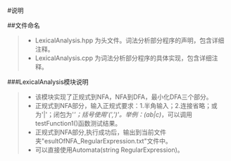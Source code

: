 #说明

##文件命名
>- LexicalAnalysis.hpp 为头文件。词法分析部分程序的声明，包含详细注释。
>- LexicalAnalysis.cpp 为词法分析部分程序的具体实现，包含详细注释。

###LexicalAnalysis模块说明
>- 该模块实现了正规式到NFA，NFA到DFA，最小化DFA三个部分。
>- 正规式到NFA部分，输入正规式要求：1.半角输入；2.连接省略；或为'|'；闭包为'*'；括号使用'(',')'。举例：(ab|c)*，可以调用testFunction1()函数测试结果。
>- 正规式到NFA部分,执行成功后，输出到当前文件夹"esultOfNFA_RegularExpression.txt"文件中。
>- 可以直接使用Automata(string RegularExpression)。



